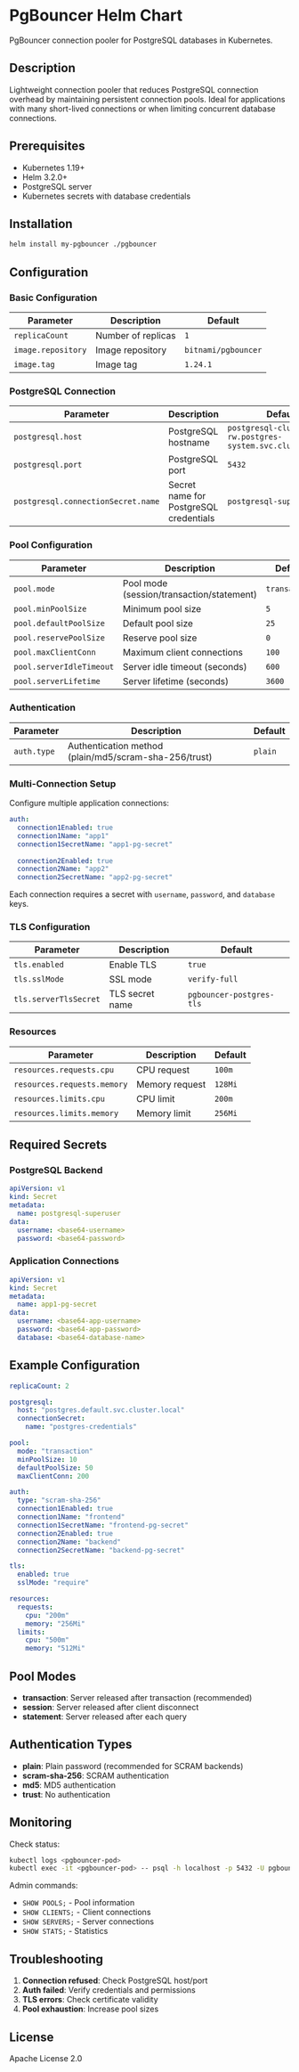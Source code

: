 # PgBouncer Helm Chart

PgBouncer connection pooler for PostgreSQL databases in Kubernetes.

## Description

Lightweight connection pooler that reduces PostgreSQL connection overhead by maintaining persistent connection pools. Ideal for applications with many short-lived connections or when limiting concurrent database connections.

## Prerequisites

- Kubernetes 1.19+
- Helm 3.2.0+
- PostgreSQL server
- Kubernetes secrets with database credentials

## Installation

```bash
helm install my-pgbouncer ./pgbouncer
```

## Configuration

### Basic Configuration

| Parameter | Description | Default |
|-----------|-------------|---------|
| `replicaCount` | Number of replicas | `1` |
| `image.repository` | Image repository | `bitnami/pgbouncer` |
| `image.tag` | Image tag | `1.24.1` |

### PostgreSQL Connection

| Parameter | Description | Default |
|-----------|-------------|---------|
| `postgresql.host` | PostgreSQL hostname | `postgresql-cluster-rw.postgres-system.svc.cluster.local` |
| `postgresql.port` | PostgreSQL port | `5432` |
| `postgresql.connectionSecret.name` | Secret name for PostgreSQL credentials | `postgresql-superuser` |

### Pool Configuration

| Parameter | Description | Default |
|-----------|-------------|---------|
| `pool.mode` | Pool mode (session/transaction/statement) | `transaction` |
| `pool.minPoolSize` | Minimum pool size | `5` |
| `pool.defaultPoolSize` | Default pool size | `25` |
| `pool.reservePoolSize` | Reserve pool size | `0` |
| `pool.maxClientConn` | Maximum client connections | `100` |
| `pool.serverIdleTimeout` | Server idle timeout (seconds) | `600` |
| `pool.serverLifetime` | Server lifetime (seconds) | `3600` |

### Authentication

| Parameter | Description | Default |
|-----------|-------------|---------|
| `auth.type` | Authentication method (plain/md5/scram-sha-256/trust) | `plain` |

### Multi-Connection Setup

Configure multiple application connections:

```yaml
auth:
  connection1Enabled: true
  connection1Name: "app1"
  connection1SecretName: "app1-pg-secret"
  
  connection2Enabled: true
  connection2Name: "app2"
  connection2SecretName: "app2-pg-secret"
```

Each connection requires a secret with `username`, `password`, and `database` keys.

### TLS Configuration

| Parameter | Description | Default |
|-----------|-------------|---------|
| `tls.enabled` | Enable TLS | `true` |
| `tls.sslMode` | SSL mode | `verify-full` |
| `tls.serverTlsSecret` | TLS secret name | `pgbouncer-postgres-tls` |

### Resources

| Parameter | Description | Default |
|-----------|-------------|---------|
| `resources.requests.cpu` | CPU request | `100m` |
| `resources.requests.memory` | Memory request | `128Mi` |
| `resources.limits.cpu` | CPU limit | `200m` |
| `resources.limits.memory` | Memory limit | `256Mi` |

## Required Secrets

### PostgreSQL Backend
```yaml
apiVersion: v1
kind: Secret
metadata:
  name: postgresql-superuser
data:
  username: <base64-username>
  password: <base64-password>
```

### Application Connections
```yaml
apiVersion: v1
kind: Secret
metadata:
  name: app1-pg-secret
data:
  username: <base64-app-username>
  password: <base64-app-password>
  database: <base64-database-name>
```

## Example Configuration

```yaml
replicaCount: 2

postgresql:
  host: "postgres.default.svc.cluster.local"
  connectionSecret:
    name: "postgres-credentials"

pool:
  mode: "transaction"
  minPoolSize: 10
  defaultPoolSize: 50
  maxClientConn: 200

auth:
  type: "scram-sha-256"
  connection1Enabled: true
  connection1Name: "frontend"
  connection1SecretName: "frontend-pg-secret"
  connection2Enabled: true
  connection2Name: "backend" 
  connection2SecretName: "backend-pg-secret"

tls:
  enabled: true
  sslMode: "require"

resources:
  requests:
    cpu: "200m"
    memory: "256Mi"
  limits:
    cpu: "500m"
    memory: "512Mi"
```

## Pool Modes

- **transaction**: Server released after transaction (recommended)
- **session**: Server released after client disconnect
- **statement**: Server released after each query

## Authentication Types

- **plain**: Plain password (recommended for SCRAM backends)
- **scram-sha-256**: SCRAM authentication
- **md5**: MD5 authentication
- **trust**: No authentication

## Monitoring

Check status:
```bash
kubectl logs <pgbouncer-pod>
kubectl exec -it <pgbouncer-pod> -- psql -h localhost -p 5432 -U pgbouncer pgbouncer
```

Admin commands:
- `SHOW POOLS;` - Pool information
- `SHOW CLIENTS;` - Client connections
- `SHOW SERVERS;` - Server connections
- `SHOW STATS;` - Statistics

## Troubleshooting

1. **Connection refused**: Check PostgreSQL host/port
2. **Auth failed**: Verify credentials and permissions
3. **TLS errors**: Check certificate validity
4. **Pool exhaustion**: Increase pool sizes

## License

Apache License 2.0